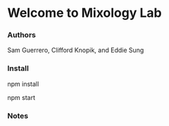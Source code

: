 # Welcome to Mixology Lab

### Authors

Sam Guerrero, Clifford Knopik, and Eddie Sung

### Install

npm install

npm start

### Notes


